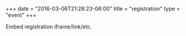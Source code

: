 +++
date = "2016-03-06T21:28:23-06:00"
title = "registration"
type = "event"
+++

<div style="width:100%; text-align:left;">

Embed registration iframe/link/etc.
</div></div>
</div>
